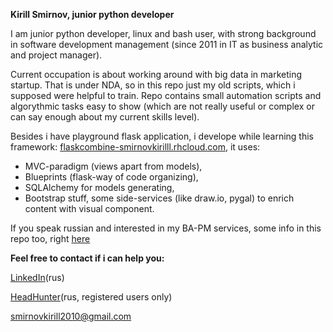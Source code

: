 <strong>Kirill Smirnov, junior python developer</strong>

I am junior python developer, linux and bash user, with strong background in software development management (since 2011 in IT as business analytic and project manager).

Current occupation is about working around with big data in marketing startup. That is under NDA, so in this repo just my old scripts, which i supposed were helpful to train. Repo contains small automation scripts and algorythmic tasks easy to show (which are not really useful or complex or can say enough about my current skills level).

Besides i have playground flask application, i develope while learning this framework:
[flaskcombine-smirnovkirilll.rhcloud.com](http://flaskcombine-smirnovkirilll.rhcloud.com), it uses:
- MVC-paradigm (views apart from models),
- Blueprints (flask-way of code organizing),
- SQLAlchemy for models generating,
- Bootstrap stuff, some side-services (like draw.io, pygal) to enrich content with visual component.

If you speak russian and interested in my BA-PM services, some info in this repo too, right [here](https://github.com/smirnovkirilll/training_projects/blob/master/ba_pm.md)

<strong>Feel free to contact if i can help you:</strong>

[LinkedIn](https://www.linkedin.com/in/smirnovkirilll)(rus)

[HeadHunter](https://hh.ru/resume/3500ad7cff02d2e35f0039ed1f6b427476514a)(rus, registered users only)

smirnovkirill2010@gmail.com
